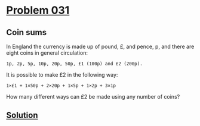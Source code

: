 # [Problem 031](https://projecteuler.net/problem=31)
## Coin sums

In England the currency is made up of pound, £, and pence, p, and there are eight coins in general circulation:

    1p, 2p, 5p, 10p, 20p, 50p, £1 (100p) and £2 (200p).

It is possible to make £2 in the following way:

    1×£1 + 1×50p + 2×20p + 1×5p + 1×2p + 3×1p

How many different ways can £2 be made using any number of coins?

[Solution](https://github.com/Gott50/ProjectEuler-Odyssey/blob/master/Project%20Euler/src/Problems/P031_Coin_sums.java)
---

